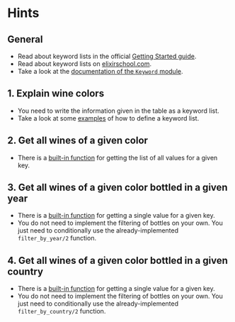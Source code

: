 # Hints

## General

- Read about keyword lists in the official [Getting Started guide][getting-started-keyword-lists].
- Read about keyword lists on [elixirschool.com][elixir-school-keyword-lists].
- Take a look at the [documentation of the `Keyword` module][keyword].

## 1. Explain wine colors

- You need to write the information given in the table as a keyword list.
- Take a look at some [examples][keyword-examples] of how to define a keyword list.

## 2. Get all wines of a given color

- There is a [built-in function][keyword-get-values] for getting the list of all values for a given key.

## 3. Get all wines of a given color bottled in a given year

- There is a [built-in function][keyword-get] for getting a single value for a given key.
- You do not need to implement the filtering of bottles on your own. You just need to conditionally use the already-implemented `filter_by_year/2` function.

## 4. Get all wines of a given color bottled in a given country

- There is a [built-in function][keyword-get] for getting a single value for a given key.
- You do not need to implement the filtering of bottles on your own. You just need to conditionally use the already-implemented `filter_by_country/2` function.

[getting-started-keyword-lists]: https://hexdocs.pm/elixir/keywords-and-maps.html#keyword-lists
[elixir-school-keyword-lists]: https://elixirschool.com/en/lessons/basics/collections/#keyword-lists
[keyword]: https://hexdocs.pm/elixir/Keyword.html
[keyword-get-values]: https://hexdocs.pm/elixir/Keyword.html#get_values/2
[keyword-get]: https://hexdocs.pm/elixir/Keyword.html#get/3
[keyword-examples]: https://hexdocs.pm/elixir/Keyword.html#module-examples

